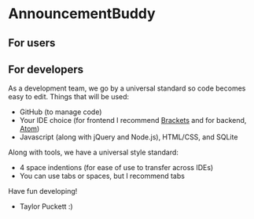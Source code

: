 # AnnouncementBuddy

## For users

## For developers
As a development team, we go by a universal standard so code becomes easy to edit. Things that will be used:
* GitHub (to manage code)
* Your IDE choice (for frontend I recommend [Brackets](https://brackets.io) and for backend, [Atom](https://atom.io))
* Javascript (along with jQuery and Node.js), HTML/CSS, and SQLite

Along with tools, we have a universal style standard:
* 4 space indentions (for ease of use to transfer across IDEs)
* You can use tabs or spaces, but I recommend tabs

Have fun developing!
- Taylor Puckett :)

 
